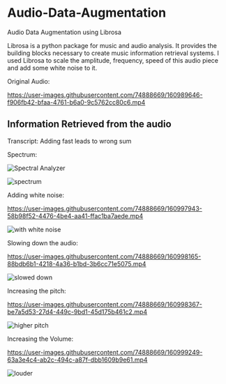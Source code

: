 # Audio-Data-Augmentation
Audio Data Augmentation using Librosa

Librosa is a python package for music and audio analysis. It provides the building blocks necessary to create music information retrieval systems. 
I used Librosa to scale the amplitude, frequency, speed of this audio piece and add some white noise to it.

Original Audio:

https://user-images.githubusercontent.com/74888669/160989646-f906fb42-bfaa-4761-b6a0-9c5762cc80c6.mp4

## Information Retrieved from the audio
 
 Transcript: Adding fast leads to wrong sum
 
 Spectrum: 
 
 
![Spectral Analyzer](https://user-images.githubusercontent.com/74888669/160991690-ee1b7021-0400-4415-9dd6-db1bd7a962a4.png)






![spectrum](https://user-images.githubusercontent.com/74888669/160997475-7760dc28-97ab-4300-8cfb-58543f4d5ed3.JPG)

Adding white noise: 


https://user-images.githubusercontent.com/74888669/160997943-58b98f52-4476-4be4-aa41-ffac1ba7aede.mp4

![with white noise](https://user-images.githubusercontent.com/74888669/160999538-00ece76e-fe17-4088-b12c-1afb7b3c9a95.png)



Slowing down the audio:


https://user-images.githubusercontent.com/74888669/160998165-88bdb6b1-4218-4a36-b1bd-3b6cc71e5075.mp4

![slowed down](https://user-images.githubusercontent.com/74888669/160999617-e641828d-2717-41f8-b759-4980bbdd9c07.png)


Increasing the pitch:


https://user-images.githubusercontent.com/74888669/160998367-be7a5d53-27d4-449c-9bd1-45d175b461c2.mp4

![higher pitch](https://user-images.githubusercontent.com/74888669/160999648-95bc34c7-aae7-4008-a2c2-71e0e6a11bfe.png)


Increasing the Volume:


https://user-images.githubusercontent.com/74888669/160999249-63a3e4c4-ab2c-494c-a87f-dbb1609b9e61.mp4

![louder](https://user-images.githubusercontent.com/74888669/160999670-f73f3408-f208-4ab9-9828-070be83cf38d.png)


